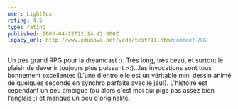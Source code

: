 ```yaml
---
user: Lightfox
rating: 4.5
type: rating
published: 2003-04-22T22:14:42.000Z
legacy_url: http://www.emunova.net/veda/test/11.htm#comment-882
---
```

Un très grand RPG pour la dreamcast :). Très long, très beau, et surtout le plaisir de devenir toujours plus puissant \>:)...les invocations sont tous bonnement excellentes (L'une d'entre elle est un véritable mini dessin animé de quelques seconde en synchro parfaite avec le jeu!). L'histoire est cependant un peu ambigue (ou alors c'est moi qui pige pas assez bien l'anglais ;) et manque un peu d'originalité.